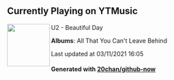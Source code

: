 ## Currently Playing on YTMusic

[<img align="left" width="100" src="https://lh3.googleusercontent.com/9WKdOo3ZWh-RX8cDJFstFmRVcHKryi8duxdX2ZtssqzWD9P5hVbde1ILZBy_IatjJg3TN2IstLZFuesV">](https://music.youtube.com/watch?v=QrqPjFyM0wg)

U2 - Beautiful Day

**Albums**: All That You Can't Leave Behind

Last updated at 03/11/2021 16:05

#### Generated with [20chan/github-now](https://github.com/20chan/github-now)


<!--
**20chan/20chan** is a ✨ _special_ ✨ repository because its `README.md` (this file) appears on your GitHub profile.

Here are some ideas to get you started:

- 🔭 I’m currently working on ...
- 🌱 I’m currently learning ...
- 👯 I’m looking to collaborate on ...
- 🤔 I’m looking for help with ...
- 💬 Ask me about ...
- 📫 How to reach me: ...
- 😄 Pronouns: ...
- ⚡ Fun fact: ...
-->

